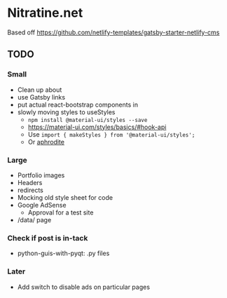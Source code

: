 # Nitratine.net

Based off https://github.com/netlify-templates/gatsby-starter-netlify-cms

## TODO

### Small

- Clean up about
- use Gatsby links
- put actual react-bootstrap components in
- slowly moving styles to useStyles
  - `npm install @material-ui/styles --save`
  - https://material-ui.com/styles/basics/#hook-api
  - Use `import { makeStyles } from '@material-ui/styles';`
  - Or [aphrodite](https://github.com/Khan/aphrodite)

### Large

- Portfolio images
- Headers
- redirects
- Mocking old style sheet for code
- Google AdSense
  - Approval for a test site
- /data/ page

### Check if post is in-tack

- python-guis-with-pyqt: .py files

### Later

- Add switch to disable ads on particular pages
